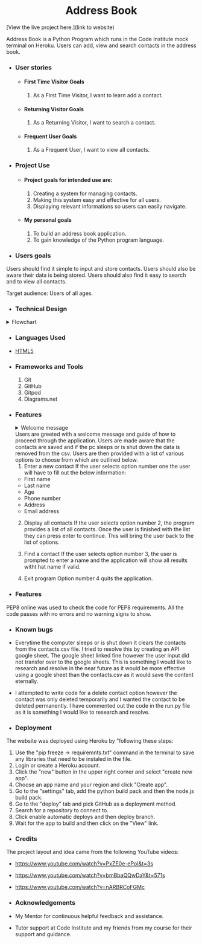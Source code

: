 <h1 align="center">Address Book</h1>

[View the live project here.](link to website)

<p>Address Book is a Python Program which runs in the Code Institute mock terminal on Heroku. Users can add, view and search contacts in the address book.</p>

-   ### User stories

    -   #### First Time Visitor Goals
        1. As a First Time Visitor, I want to learn add a contact.

    -   #### Returning Visitor Goals

        1. As a Returning Visitor, I want to search a contact.

    -   #### Frequent User Goals
        1. As a Frequent User, I want to view all contacts.

-   ### Project Use
    -   #### Project goals for intended use are:
        1. Creating a system for managing contacts.
        2. Making this system easy and effective for all users.
        3. Displaying relevant informations so users can easily navigate.

    -   #### My personal goals
        1. To build an address book application.
        2. To gain knowledge of the Python program language.

-   ### Users goals 
Users should find it simple to input and store contacts. Users should also be aware their data is being stored. Users should also find it easy to search and to view all contacts.

Target audience: Users of all ages.

-   ### Technical Design
<details><summary>Flowchart</summary>
<img src="Screenshot 2021-09-22 at 08.57.53.png">
</details>

-   ### Languages Used

-   [HTML5](https://en.wikipedia.org/wiki/Python_(programming_language))

-   ### Frameworks and Tools
    1. Git
    2. GitHub
    3. Gitpod
    4. Diagrams.net

-   ### Features
    
    <details><summary>Welcome message</summary>
    <img src="Screenshot 2021-09-22 at 09.35.53.png">
    </details>
    Users are greeted with a welcome message and guide of how to proceed through the application. Users are made aware that the contacts are saved and if the pc sleeps or is shut down the data is removed from the csv. Users are then provided with a list of various options to choose from which are outlined below.

     1. Enter a new contact
    If the user selects option number one the user will have to fill out the below information:
    -   First name
    -   Last name
    -   Age
    -   Phone number
    -   Address
    -   Email address

    2. Display all contacts
    If the user selects option number 2, the program provides a list of all contacts. Once the user is finished with the list they can press enter to continue. This will bring the user back to the list of options.

    3. Find a contact
    If the user selects option number 3, the user is prompted to enter a name and the application will show all results witht hat name if valid.

    4. Exit program
    Option number 4 quits the application.

-   ### Features
PEP8 online was used to check the code for PEP8 requirements. All the code passes with no errors and no warning signs to show.

-   ### Known bugs
- Everytime the computer sleeps or is shut down it clears the contacts from the contacts.csv file. I tried to resolve this by creating an API google sheet. The google sheet linked fine however the user input did not transfer over to the google sheets. This is something I would like to research and resolve in the near future as it would be more effective using a google sheet than the contacts.csv as it would save the content eternally.

- I attempted to write code for a delete contact option however the contact was only deleted temporarily and I wanted the contact to be deleted permanently. I have commented out the code in the run.py file as it is something I would like to research and resolve. 

-   ### Deployment
The website was deployed using Heroku by "following these steps:
1. Use the "pip freeze -> requiremnts.txt" command in the terminal to save any libraries that need to be instaled in the file.
2. Login or create a Heroku account.
3. Click the "new" button in the upper right corner and select "create new app".
4. Choose an app name and your region and click "Create app".
5. Go to the "settings" tab, add the python build pack and then the node.js build pack.
6. Go to the "deploy" tab and pick GitHub as a deployment method.
7. Search for a repository to connect to.
8. Click enable automatic deploys and then deploy branch.
9. Wait for the app to build and then click on the "View" link.

-   ### Credits 
The project layout and idea came from the following YouTube videos:
-   https://www.youtube.com/watch?v=PxZE0e-ePoI&t=3s
-   https://www.youtube.com/watch?v=bmBbaQQwDaY&t=571s
-   https://www.youtube.com/watch?v=nARBRCoFGMc

-   ### Acknowledgements

-   My Mentor for continuous helpful feedback and assistance.

-   Tutor support at Code Institute and my friends from my course for their support and guidance.






